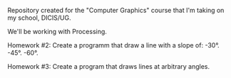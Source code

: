 Repository created for the "Computer Graphics" course that I'm
taking on my school, DICIS/UG.

We'll be working with Processing.

Homework #2:
Create a programm that draw a line with a slope of:
	-30°.
	-45°.
	-60°.

Homework #3:
Create a program that draws lines at arbitrary angles.